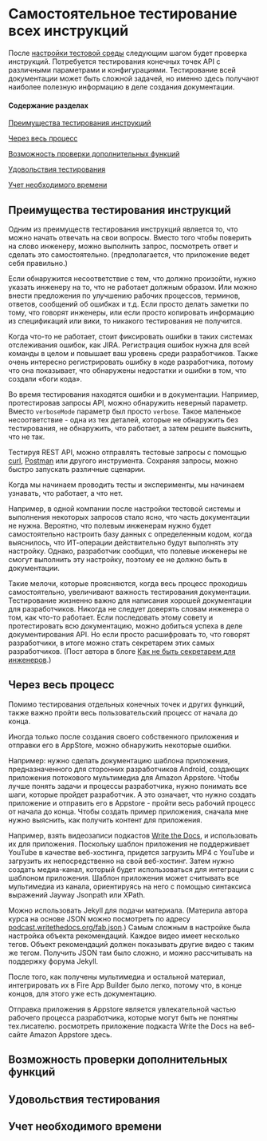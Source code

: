 # Самостоятельное тестирование всех инструкций

После [настройки тестовой среды](https://github.com/Starkovden/Documenting_APIs/blob/master/5.%20Testing%20API%20documentaion/5.2.%20Set%20up%20a%20test%20environment.md#%D0%BD%D0%B0%D1%81%D1%82%D1%80%D0%BE%D0%B9%D0%BA%D0%B0-%D1%82%D0%B5%D1%81%D1%82%D0%BE%D0%B2%D0%BE%D0%B9-%D1%81%D1%80%D0%B5%D0%B4%D1%8B-%D0%BE%D0%BA%D1%80%D1%83%D0%B6%D0%B5%D0%BD%D0%B8%D1%8F) следующим шагом будет проверка инструкций. Потребуется тестирования конечных точек API с различными параметрами и конфигурациями. Тестирование всей документации может быть сложной задачей, но именно здесь получают наиболее полезную информацию в деле создания документации.

#### Содержание разделах

[Преимущества тестирования инструкций](#benefits)

[Через весь процесс](#through)

[Возможность проверки дополнительных функций](#empowered)

[Удовольствия тестирования](#pleasure)

[Учет необходимого времени](#time)

<a name="benefits"></a>
## Преимущества тестирования инструкций

Одним из преимуществ тестирования инструкций является то, что можно начать отвечать на свои вопросы. Вместо того чтобы поверить на слово инженеру, можно выполнить запрос, посмотреть ответ и сделать это самостоятельно. (предполагается, что приложение ведет себя правильно.)

Если обнаружится несоответствие с тем, что должно произойти, нужно указать инженеру на то, что не работает должным образом. Или можно внести предложения по улучшению рабочих процессов, терминов, ответов, сообщений об ошибках и т.д. Если просто делать заметки по тому, что говорят инженеры, или если просто копировать информацию из спецификаций или вики, то никакого тестирования не получится.

Когда что-то не работает, стоит фиксировать ошибки в таких системах отслеживания ошибок, как JIRA. Регистрация ошибок нужна для всей команды в целом и повышает ваш уровень среди разработчиков. Также очень интересно регистрировать ошибку в коде разработчика, потому что она показывает, что обнаружены недостатки и ошибки в том, что создали «боги кода».

Во время тестирования находятся ошибки и в документации. Например, протестировав запросы API, можно обнаружить неверный параметр. Вместо `verboseMode` параметр был просто `verbose`. Такое маленькое несоответствие - одна из тех деталей, которые не обнаружить без тестирования, не обнаружить, что работает, а затем решите выяснить, что не так.

Тестируя REST API, можно отправлять тестовые запросы с помощью [curl](https://github.com/Starkovden/Documenting_APIs/blob/master/2.%20Using%20an%20API%20like%20a%20developer/2.5.%20Make%20a%20curl%20call.md#%D1%81%D0%BE%D0%B7%D0%B4%D0%B0%D0%B5%D0%BC-curl-%D0%B2%D1%8B%D0%B7%D0%BE%D0%B2), [Postman](https://github.com/Starkovden/Documenting_APIs/blob/master/2.%20Using%20an%20API%20like%20a%20developer/2.3.%20Submit%20requests%20through%20Postman.md#%D0%BE%D1%82%D0%BF%D1%80%D0%B0%D0%B2%D0%BA%D0%B0-%D0%B7%D0%B0%D0%BF%D1%80%D0%BE%D1%81%D0%BE%D0%B2-%D0%B2-postman) или другого инструмента. Сохраняя запросы, можно быстро запускать различные сценарии.

Когда мы начинаем проводить тесты и эксперименты, мы начинаем узнавать, что работает, а что нет.

Например, в одной компании после настройки тестовой системы и выполнения некоторых запросов стало ясно, что часть документации не нужна. Вероятно, что полевым инженерам нужно будет самостоятельно настроить базу данных с определенным кодом, когда выяснилось, что ИТ-операции действительно будут выполнять эту настройку. Однако, разработчик сообщил, что полевые инженеры не смогут выполнить эту настройку, поэтому ее не должно быть в документации.

Такие мелочи, которые проясняются, когда весь процесс проходишь самостоятельно, увеличивают важность тестирования документации. Тестирование жизненно важно для написания хорошей документации для разработчиков. Никогда не следует доверять словам инженера о том, как что-то работает. Если последовать этому совету и протестировать всю документацию, можно добиться успеха в деле документирования API. Но если просто расшифровать то, что говорят разработчики, в итоге можно стать секретарем этих самых разработчиков. (Пост автора в блоге [Как не быть секретарем для инженеров](https://idratherbewriting.com/2018/11/19/avoid-being-secretary-for-engineers/).)

<a name="through"></a>
## Через весь процесс

Помимо тестирования отдельных конечных точек и других функций, также важно пройти весь пользовательский процесс от начала до конца.

Иногда только после создания своего собственного приложения и отправки его в AppStore, можно обнаружить некоторые ошибки.

Например:  нужно сделать документацию шаблона приложения, предназначенного для сторонних разработчиков Android, создающих приложения потокового мультимедиа для Amazon Appstore. Чтобы лучше понять задачи и процессы разработчика, нужно понимать все шаги, которые пройдет разработчик. А это означает, что нужно создать приложение и отправить его в Appstore - пройти весь рабочий процесс от начала до конца. Чтобы создать пример приложения, сначала мне нужно выяснить, как получить контент для приложения.

Например, взять видеозаписи подкастов [Write the Docs](https://podcast.writethedocs.org/), и использовать их для приложения.
Поскольку шаблон приложения не поддерживает YouTube в качестве веб-хостинга, придется загрузить MP4 с YouTube и загрузить их непосредственно на свой веб-хостинг. Затем нужно создать медиа-канал, который будет использоваться для интеграции с шаблоном приложения. Шаблон приложения может считывать все мультимедиа из канала, ориентируясь на него с помощью синтаксиса выражений Jayway Jsonpath или XPath.

Можно использовать Jekyll для подачи материала. (Материла автора курса на основе JSON можно посмотреть по адресу [podcast.writethedocs.org/fab.json](https://podcast.writethedocs.org/fab.json).) Самым сложным в настройке была настройка объекта рекомендаций. Каждое видео имеет несколько тегов. Объект рекомендаций должен показывать другие видео с таким же тегом. Получить JSON там было сложно, и можно рассчитывать на поддержку форума Jekyll.

После того, как получены мультимедиа и остальной материал, интегрировать их в Fire App Builder было легко, потому что, в конце концов, для этого уже есть документацию.

Отправка приложения в Appstore является увлекательной частью рабочего процесса разработчика, которые могут быть не понятны тех.писателю. росмотреть приложение подкаста Write the Docs на веб-сайте Amazon Appstore здесь.







<a name="empowered"></a>
## Возможность проверки дополнительных функций

<a name="pleasure"></a>
## Удовольствия тестирования

<a name="time"></a>
## Учет необходимого времени
